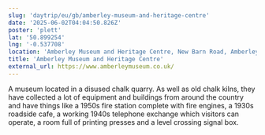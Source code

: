 ```yaml
---
slug: 'daytrip/eu/gb/amberley-museum-and-heritage-centre'
date: '2025-06-02T04:04:50.826Z'
poster: 'plett'
lat: '50.899254'
lng: '-0.537708'
location: 'Amberley Museum and Heritage Centre, New Barn Road, Amberley, Horsham, West Sussex, England, BN18 9LT, United Kingdom'
title: 'Amberley Museum and Heritage Centre'
external_url: https://www.amberleymuseum.co.uk/
---
```

A museum located in a disused chalk quarry. As well as old chalk kilns, they have collected a lot of equipment and buildings from around the country and have things like a 1950s fire station complete with fire engines, a 1930s roadside cafe, a working 1940s telephone exchange which visitors can operate, a room full of printing presses and a level crossing signal box.